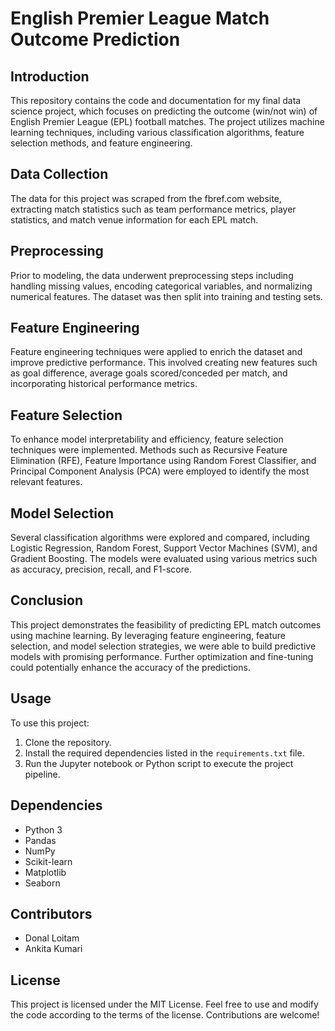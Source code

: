 # English Premier League Match Outcome Prediction

## Introduction
This repository contains the code and documentation for my final data science project, which focuses on predicting the outcome (win/not win) of English Premier League (EPL) football matches. The project utilizes machine learning techniques, including various classification algorithms, feature selection methods, and feature engineering.

## Data Collection
The data for this project was scraped from the fbref.com website, extracting match statistics such as team performance metrics, player statistics, and match venue information for each EPL match.

## Preprocessing
Prior to modeling, the data underwent preprocessing steps including handling missing values, encoding categorical variables, and normalizing numerical features. The dataset was then split into training and testing sets.

## Feature Engineering
Feature engineering techniques were applied to enrich the dataset and improve predictive performance. This involved creating new features such as goal difference, average goals scored/conceded per match, and incorporating historical performance metrics.

## Feature Selection
To enhance model interpretability and efficiency, feature selection techniques were implemented. Methods such as Recursive Feature Elimination (RFE), Feature Importance using Random Forest Classifier, and Principal Component Analysis (PCA) were employed to identify the most relevant features.

## Model Selection
Several classification algorithms were explored and compared, including Logistic Regression, Random Forest, Support Vector Machines (SVM), and Gradient Boosting. The models were evaluated using various metrics such as accuracy, precision, recall, and F1-score.

## Conclusion
This project demonstrates the feasibility of predicting EPL match outcomes using machine learning. By leveraging feature engineering, feature selection, and model selection strategies, we were able to build predictive models with promising performance. Further optimization and fine-tuning could potentially enhance the accuracy of the predictions.

## Usage
To use this project:
1. Clone the repository.
2. Install the required dependencies listed in the `requirements.txt` file.
3. Run the Jupyter notebook or Python script to execute the project pipeline.

## Dependencies
- Python 3
- Pandas
- NumPy
- Scikit-learn
- Matplotlib
- Seaborn

## Contributors
- Donal Loitam
- Ankita Kumari

## License
This project is licensed under the MIT License. Feel free to use and modify the code according to the terms of the license. Contributions are welcome!
